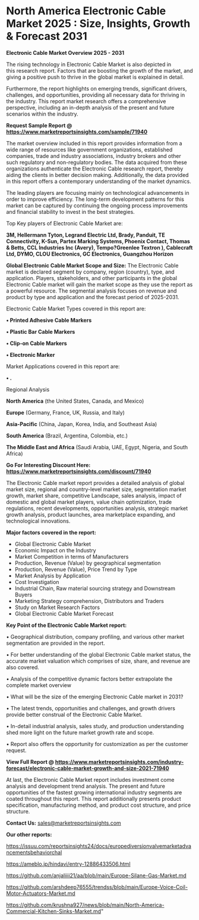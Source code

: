 # North America Electronic Cable Market 2025 : Size, Insights, Growth & Forecast 2031

<Strong> Electronic Cable Market Overview 2025 - 2031</strong>

The rising technology in Electronic Cable Market is also depicted in this research report. Factors that are boosting the growth of the market, and giving a positive push to thrive in the global market is explained in detail.

Furthermore, the report highlights on emerging trends, significant drivers, challenges, and opportunities, providing all necessary data for thriving in the industry. This report market research offers a comprehensive perspective, including an in-depth analysis of the present and future scenarios within the industry.

<strong>Request Sample Report @ <a href=https://www.marketreportsinsights.com/sample/71940>https://www.marketreportsinsights.com/sample/71940</a></strong>

The market overview included in this report provides information from a wide range of resources like government organizations, established companies, trade and industry associations, industry brokers and other such regulatory and non-regulatory bodies. The data acquired from these organizations authenticate the Electronic Cable research report, thereby aiding the clients in better decision making. Additionally, the data provided in this report offers a contemporary understanding of the market dynamics.

The leading players are focusing mainly on technological advancements in order to improve efficiency. The long-term development patterns for this market can be captured by continuing the ongoing process improvements and financial stability to invest in the best strategies.

Top Key players of Electronic Cable Market are:

<strong>3M, Hellermann Tyton, Legrand Electric Ltd, Brady, Panduit, TE Connectivity, K-Sun, Partex Marking Systems, Phoenix Contact, Thomas & Betts, CCL Industries Inc (Avery), Tempo?Greenlee Textron ), Cablecraft Ltd, DYMO, CLOU Electronics, GC Electronics, Guangzhou Horizon</strong>

<strong><b>Global Electronic Cable Market Scope and Size:</b></strong>
The Electronic Cable market is declared segment by company, region (country), type, and application. Players, stakeholders, and other participants in the global Electronic Cable market will gain the market scope as they use the report as a powerful resource. The segmental analysis focuses on revenue and product by type and application and the forecast period of 2025-2031.

Electronic Cable Market Types covered in this report are:

<strong>• Printed Adhesive Cable Markers

• Plastic Bar Cable Markers

• Clip-on Cable Markers

• Electronic Marker</strong>

Market Applications covered in this report are:

<strong>• .</strong> 

Regional Analysis

<strong>North America</strong> (the United States, Canada, and Mexico)

<strong>Europe</strong> (Germany, France, UK, Russia, and Italy)

<strong>Asia-Pacific</strong> (China, Japan, Korea, India, and Southeast Asia)

<strong>South America</strong> (Brazil, Argentina, Colombia, etc.)

<strong>The Middle East and Africa</strong> (Saudi Arabia, UAE, Egypt, Nigeria, and South Africa)

<strong>Go For Interesting Discount Here: <a href=https://www.marketreportsinsights.com/discount/71940>https://www.marketreportsinsights.com/discount/71940</a></strong>

The Electronic Cable market report provides a detailed analysis of global market size, regional and country-level market size, segmentation market growth, market share, competitive Landscape, sales analysis, impact of domestic and global market players, value chain optimization, trade regulations, recent developments, opportunities analysis, strategic market growth analysis, product launches, area marketplace expanding, and technological innovations.

<strong><b>Major factors covered in the report:</b></strong>
<ul>
  <li>Global Electronic Cable Market </li>
  <li>Economic Impact on the Industry</li>
  <li>Market Competition in terms of Manufacturers</li>
  <li>Production, Revenue (Value) by geographical segmentation</li>
  <li>Production, Revenue (Value), Price Trend by Type</li>
  <li>Market Analysis by Application</li>
  <li>Cost Investigation</li>
  <li>Industrial Chain, Raw material sourcing strategy and Downstream Buyers</li>
  <li>Marketing Strategy comprehension, Distributors and Traders</li>
  <li>Study on Market Research Factors</li>
  <li>Global Electronic Cable Market Forecast</li>
</ul>

<strong><b>Key Point of the Electronic Cable Market report:</b></strong>

• Geographical distribution, company profiling, and various other market segmentation are provided in the report.

• For better understanding of the global Electronic Cable market status, the accurate market valuation which comprises of size, share, and revenue are also covered.

• Analysis of the competitive dynamic factors better extrapolate the complete market overview

• What will be the size of the emerging Electronic Cable market in 2031?

• The latest trends, opportunities and challenges, and growth drivers provide better construal of the Electronic Cable Market.

• In-detail industrial analysis, sales study, and production understanding shed more light on the future market growth rate and scope.

• Report also offers the opportunity for customization as per the customer request.

<strong><b>View Full Report @ <a href=https://www.marketreportsinsights.com/industry-forecast/electronic-cable-market-growth-and-size-2021-71940>https://www.marketreportsinsights.com/industry-forecast/electronic-cable-market-growth-and-size-2021-71940</a></b></strong>


At last, the Electronic Cable Market report includes investment come analysis and development trend analysis. The present and future opportunities of the fastest growing international industry segments are coated throughout this report. This report additionally presents product specification, manufacturing method, and product cost structure, and price structure.

<strong>Contact Us:</strong>
sales@marketreportsinsights.com

<strong>Our other reports:</strong>

<a href=https://issuu.com/reportsinsights24/docs/europediversionvalvemarketadvancementsbehaviorchal>https://issuu.com/reportsinsights24/docs/europediversionvalvemarketadvancementsbehaviorchal</a>

<a href=https://ameblo.jp/hindavi/entry-12886433506.html>https://ameblo.jp/hindavi/entry-12886433506.html</a>

<a href=https://github.com/anjaliiii21/aa/blob/main/Europe-Silane-Gas-Market.md>https://github.com/anjaliiii21/aa/blob/main/Europe-Silane-Gas-Market.md</a>

<a href=https://github.com/arshdeep76555/trendss/blob/main/Europe-Voice-Coil-Motor-Actuators-Market.md>https://github.com/arshdeep76555/trendss/blob/main/Europe-Voice-Coil-Motor-Actuators-Market.md</a>

<a href=https://github.com/krushna927/news/blob/main/North-America-Commercial-Kitchen-Sinks-Market.md>https://github.com/krushna927/news/blob/main/North-America-Commercial-Kitchen-Sinks-Market.md</a>"
